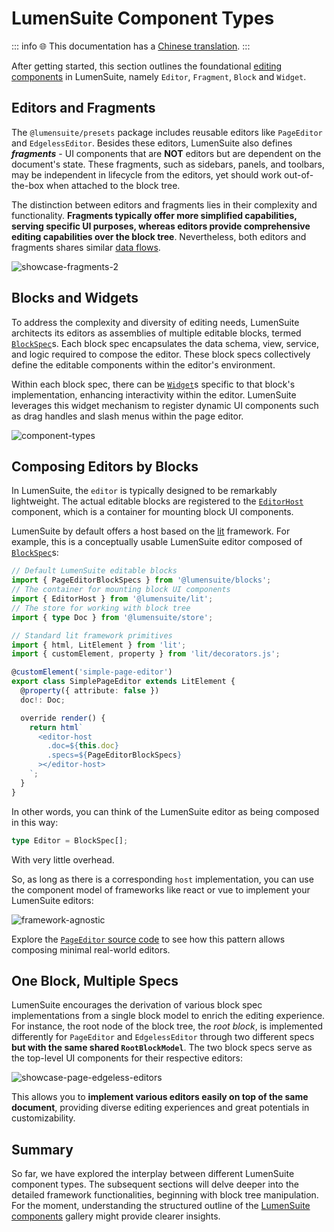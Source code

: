 # LumenSuite Component Types

::: info
🌐 This documentation has a [Chinese translation](https://insider.affine.pro/share/af3478a2-9c9c-4d16-864d-bffa1eb10eb6/94-Y53OqW0NFm6l-wqDz6).
:::

After getting started, this section outlines the foundational [editing components](../components/overview) in LumenSuite, namely `Editor`, `Fragment`, `Block` and `Widget`.

## Editors and Fragments

The `@lumensuite/presets` package includes reusable editors like `PageEditor` and `EdgelessEditor`. Besides these editors, LumenSuite also defines **_fragments_** - UI components that are **NOT** editors but are dependent on the document's state. These fragments, such as sidebars, panels, and toolbars, may be independent in lifecycle from the editors, yet should work out-of-the-box when attached to the block tree.

The distinction between editors and fragments lies in their complexity and functionality. **Fragments typically offer more simplified capabilities, serving specific UI purposes, whereas editors provide comprehensive editing capabilities over the block tree**. Nevertheless, both editors and fragments shares similar [data flows](/blog/crdt-native-data-flow).

![showcase-fragments-2](../images/showcase-fragments-2.jpg)

## Blocks and Widgets

To address the complexity and diversity of editing needs, LumenSuite architects its editors as assemblies of multiple editable blocks, termed [`BlockSpec`](./block-spec)s. Each block spec encapsulates the data schema, view, service, and logic required to compose the editor. These block specs collectively define the editable components within the editor's environment.

Within each block spec, there can be [`Widget`](./block-widgets)s specific to that block's implementation, enhancing interactivity within the editor. LumenSuite leverages this widget mechanism to register dynamic UI components such as drag handles and slash menus within the page editor.

![component-types](../images/component-types.png)

## Composing Editors by Blocks

In LumenSuite, the `editor` is typically designed to be remarkably lightweight. The actual editable blocks are registered to the [`EditorHost`](/api/@lumensuite/block-std/) component, which is a container for mounting block UI components.

LumenSuite by default offers a host based on the [lit](https://lit.dev) framework. For example, this is a conceptually usable LumenSuite editor composed of [`BlockSpec`](./block-spec)s:

```ts
// Default LumenSuite editable blocks
import { PageEditorBlockSpecs } from '@lumensuite/blocks';
// The container for mounting block UI components
import { EditorHost } from '@lumensuite/lit';
// The store for working with block tree
import { type Doc } from '@lumensuite/store';

// Standard lit framework primitives
import { html, LitElement } from 'lit';
import { customElement, property } from 'lit/decorators.js';

@customElement('simple-page-editor')
export class SimplePageEditor extends LitElement {
  @property({ attribute: false })
  doc!: Doc;

  override render() {
    return html`
      <editor-host
        .doc=${this.doc}
        .specs=${PageEditorBlockSpecs}
      ></editor-host>
    `;
  }
}
```

In other words, you can think of the LumenSuite editor as being composed in this way:

```ts
type Editor = BlockSpec[];
```

With very little overhead.

So, as long as there is a corresponding `host` implementation, you can use the component model of frameworks like react or vue to implement your LumenSuite editors:

![framework-agnostic](../images/framework-agnostic.png)

Explore the [`PageEditor` source code](https://github.com/toeverything/lumensuite/blob/master/packages/presets/src/editors/page-editor.ts) to see how this pattern allows composing minimal real-world editors.

## One Block, Multiple Specs

LumenSuite encourages the derivation of various block spec implementations from a single block model to enrich the editing experience. For instance, the root node of the block tree, the _root block_, is implemented differently for `PageEditor` and `EdgelessEditor` through two different specs **but with the same shared `RootBlockModel`**. The two block specs serve as the top-level UI components for their respective editors:

![showcase-page-edgeless-editors](../images/showcase-page-edgeless-editors.jpg)

This allows you to **implement various editors easily on top of the same document**, providing diverse editing experiences and great potentials in customizability.

## Summary

So far, we have explored the interplay between different LumenSuite component types. The subsequent sections will delve deeper into the detailed framework functionalities, beginning with block tree manipulation. For the moment, understanding the structured outline of the [LumenSuite components](../components/overview) gallery might provide clearer insights.
